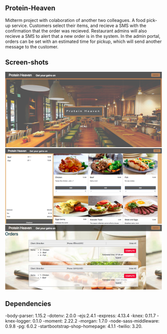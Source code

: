 ## Protein-Heaven
Midterm project with colaboration of another two colleagues.
A food pick-up service. Customers select their items, and recieve a SMS with the confirmation that the order was recieved.
Restaurant admins will also recieve a SMS to alert that a new order is in the system. In the admin portal, orders can be set with an estimated time for pickup, which will send another message to the customer. 

## Screen-shots

!["Screenshot of main page"](https://github.com/silviabon/Protein-Heaven/blob/master/images/main_page.png?raw=true)
!["Screenshot of menu page"](https://github.com/silviabon/Protein-Heaven/blob/master/images/menu.png?raw=true)
!["Screenshot of admin page - orders list"](https://github.com/silviabon/Protein-Heaven/blob/master/images/admin_page.png?raw=true)

## Dependencies

-body-parser: 1.15.2
-dotenv: 2.0.0
-ejs:2.4.1
-express: 4.13.4
-knex: 0.11.7
-knex-logger: 0.1.0
-moment: 2.22.2
-morgan: 1.7.0
-node-sass-middleware: 0.9.8
-pg: 6.0.2
-startbootstrap-shop-homepage: 4.1.1
-twilio: 3.20.
